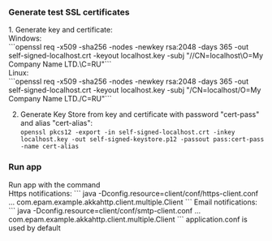 <h3>Generate test SSL certificates</h3>
1. Generate key and certificate:<br>
Windows:<br>
```openssl req -x509 -sha256 -nodes -newkey rsa:2048 -days 365 -out self-signed-localhost.crt -keyout localhost.key -subj "//CN=localhost\O=My Company Name LTD.\C=RU"```
<br>Linux:<br>
```openssl req -x509 -sha256 -nodes -newkey rsa:2048 -days 365 -out self-signed-localhost.crt -keyout localhost.key -subj "/CN=localhost/O=My Company Name LTD./C=RU"```

2. Generate Key Store from key and certificate with password "cert-pass" and alias "cert-alias":<br>
```openssl pkcs12 -export -in self-signed-localhost.crt -inkey localhost.key -out self-signed-keystore.p12 -passout pass:cert-pass -name cert-alias```

<h3>Run app</h3>
Run app with the command<br>
Https notifications:
```
java -Dconfig.resource=client/conf/https-client.conf ... com.epam.example.akkahttp.client.multiple.Client
``` 
Email notifications:
```
java -Dconfig.resource=client/conf/smtp-client.conf ... com.epam.example.akkahttp.client.multiple.Client
```
application.conf is used by default